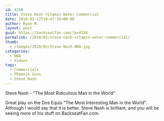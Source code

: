 ```yaml
---
id: 4156
title: Steve Nash Vitamin Water Commercial
date: 2010-02-12T10:47:15+00:00
author: Ryan M.
layout: post
guid: https://backseatfan.com/?p=4156
permalink: /2010/02/steve-nash-vitamin-water-commercial/
thumb:
  - /images/2010/02/Steve-Nash-NBA.jpg
categories:
  - NBA
  - Videos
tags:
  - Commercials
  - Phoenix Suns
  - Steve Nash
---
```


<div class="entry">
  <p>
  </p>

  <p>
    Steve Nash - "The Most Ridiculous Man in the World"
  </p>

  <p>
    Great play on the Dos Equis "The Most Interesting Man in the World". Although I would say that it is better. Steve Nash is brilliant, and you will be seeing more of his stuff on BackseatFan.com.
  </p>
</div>
